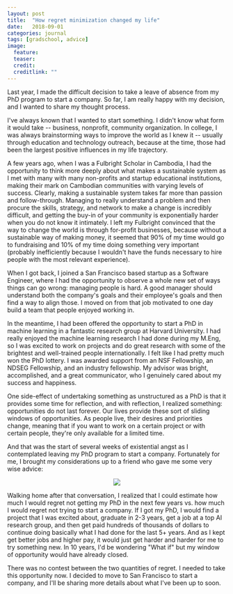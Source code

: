```yaml
---
layout: post
title:  "How regret minimization changed my life"
date:   2018-09-01
categories: journal
tags: [gradschool, advice]
image:
  feature: 
  teaser: 
  credit:  
  creditlink: ""
---
```

<p class="intro"><span class="dropcap">L</span>ast year, I made the difficult decision to take a leave of absence from my PhD program to start a company. So far, I am really happy with my decision, and I wanted to share my thought process.</p>

I've always known that I wanted to start something. I didn't know what form it would take -- business, nonprofit, community organization. In college, I was always brainstorming ways to improve the world as I knew it -- usually through education and technology outreach, because at the time, those had been the largest positive influences in my life trajectory.

A few years ago, when I was a Fulbright Scholar in Cambodia, I had the opportunity to think more deeply about what makes a sustainable system as I met with many with many non-profits and startup educational institutions, making their mark on Cambodian communities with varying levels of success. Clearly, making a sustainable system takes far more than passion and follow-through. Managing to really understand a problem and then procure the skills, strategy, and network to make a change is incredibly difficult, and getting the buy-in of your community is exponentially harder when you do not know it intimately. I left my Fulbright convinced that the way to change the world is through for-profit businesses, because without a sustainable way of making money, it seemed that 90% of my time would go to fundraising and 10% of my time doing something very important (probably inefficiently because I wouldn't have the funds necessary to hire people with the most relevant experience).

When I got back, I joined a San Francisco based startup as a Software Engineer, where I had the opportunity to observe a whole new set of ways things can go wrong: managing people is hard. A good manager should understand both the company's goals and their employee's goals and then find a way to align those. I moved on from that job motivated to one day build a team that people enjoyed working in.

In the meantime, I had been offered the opportunity to start a PhD in machine learning in a fantastic research group at Harvard University. I had really enjoyed the machine learning research I had done during my M.Eng, so I was excited to work on projects and do great research with some of the brightest and well-trained people internationally. I felt like I had pretty much won the PhD lottery. I was awarded support from an NSF Fellowship, an NDSEG Fellowship, and an industry fellowship. My advisor was bright, accomplished, and a great communicator, who I genuinely cared about my success and happiness.

One side-effect of undertaking something as unstructured as a PhD is that it provides some time for reflection, and with reflection, I realized something: opportunities do not last forever. Our lives provide these sort of sliding windows of opportunities. As people live, their desires and priorities change, meaning that if you want to work on a certain project or with certain people, they're only available for a limited time.

And that was the start of several weeks of existential angst as I contemplated leaving my PhD program to start a company. Fortunately for me, I brought my considerations up to a friend who gave me some very wise advice:

<p><center><img src="https://deborahhanus.com/images/regretminimization.jpg"></center></p>

Walking home after that conversation, I realized that I could estimate how much I would regret not getting my PhD in the next few years vs. how much I would regret not trying to start a company. If I got my PhD, I would find a project that I was excited about, graduate in 2-3 years, get a job at a top AI research group, and then get paid hundreds of thousands of dollars to continue doing basically what I had done for the last 5+ years. And as I kept get better jobs and higher pay, it would just get harder and harder for me to try something new. In 10 years, I'd be wondering "What if" but my window of opportunity would have already closed.

There was no contest between the two quantities of regret. I needed to take this opportunity now. I decided to move to San Francisco to start a company, and I'll be sharing more details about what I've been up to soon.


